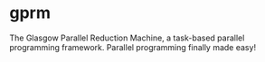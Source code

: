 # gprm
The Glasgow Parallel Reduction Machine, a task-based parallel programming framework. Parallel programming finally made easy!
